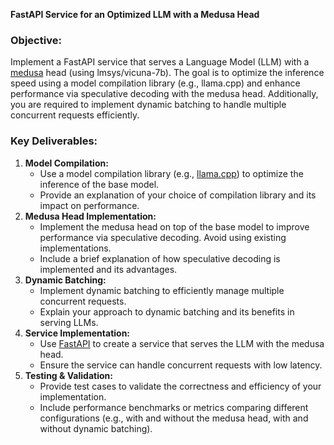 **FastAPI Service for an Optimized LLM with a Medusa Head**

### **Objective:**

Implement a FastAPI service that serves a Language Model (LLM) with a [medusa](https://github.com/FasterDecoding/Medusa) head (using lmsys/vicuna-7b). The goal is to optimize the inference speed using a model compilation library (e.g., llama.cpp) and enhance performance via speculative decoding with the medusa head. Additionally, you are required to implement dynamic batching to handle multiple concurrent requests efficiently.

### **Key Deliverables:**

1. **Model Compilation:**
    - Use a model compilation library (e.g., [llama.cpp](https://github.com/ggerganov/llama.cpp)) to optimize the inference of the base model.
    - Provide an explanation of your choice of compilation library and its impact on performance.
2. **Medusa Head Implementation:**
    - Implement the medusa head on top of the base model to improve performance via speculative decoding. Avoid using existing implementations.
    - Include a brief explanation of how speculative decoding is implemented and its advantages.
3. **Dynamic Batching:**
    - Implement dynamic batching to efficiently manage multiple concurrent requests.
    - Explain your approach to dynamic batching and its benefits in serving LLMs.
4. **Service Implementation:**
    - Use [FastAPI](https://fastapi.tiangolo.com/) to create a service that serves the LLM with the medusa head.
    - Ensure the service can handle concurrent requests with low latency.
5. **Testing & Validation:**
    - Provide test cases to validate the correctness and efficiency of your implementation.
    - Include performance benchmarks or metrics comparing different configurations (e.g., with and without the medusa head, with and without dynamic batching).